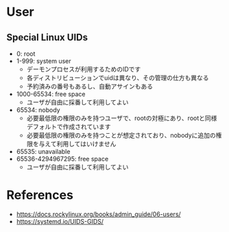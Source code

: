 # User

## Special Linux UIDs

- 0: root
- 1-999: system user
  - デーモンプロセスが利用するためのIDです
  - 各ディストリビューションでuidは異なり、その管理の仕方も異なる
  - 予約済みの番号もあるし、自動アサインもある
- 1000-65534: free space
  - ユーザが自由に採番して利用してよい
- 65534: nobody
  - 必要最低限の権限のみを持つユーザで、rootの対極にあり、rootと同様デフォルトで作成されています
  - 必要最低限の権限のみを持つことが想定されており、nobodyに追加の権限を与えて利用してはいけません
- 65535: unavailable
- 65536-4294967295: free space
  - ユーザが自由に採番して利用してよい

# References

- https://docs.rockylinux.org/books/admin_guide/06-users/
- https://systemd.io/UIDS-GIDS/
